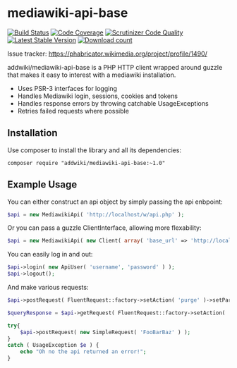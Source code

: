 # mediawiki-api-base

[![Build Status](https://travis-ci.org/addwiki/mediawiki-api-base.svg?branch=master)](https://travis-ci.org/addwiki/mediawiki-api-base)
[![Code Coverage](https://scrutinizer-ci.com/g/addwiki/mediawiki-api-base/badges/coverage.png?b=master)](https://scrutinizer-ci.com/g/addwiki/mediawiki-api-base/?branch=master)
[![Scrutinizer Code Quality](https://scrutinizer-ci.com/g/addwiki/mediawiki-api-base/badges/quality-score.png?b=master)](https://scrutinizer-ci.com/g/addwiki/mediawiki-api-base/?branch=master)
[![Latest Stable Version](https://poser.pugx.org/addwiki/mediawiki-api-base/version.png)](https://packagist.org/packages/addwiki/mediawiki-api-base)
[![Download count](https://poser.pugx.org/addwiki/mediawiki-api-base/d/total.png)](https://packagist.org/packages/addwiki/mediawiki-api-base)

Issue tracker: https://phabricator.wikimedia.org/project/profile/1490/

addwiki/mediawiki-api-base is a PHP HTTP client wrapped around guzzle that makes it easy to interest with a mediawiki installation.

 - Uses PSR-3 interfaces for logging
 - Handles Mediawiki login, sessions, cookies and tokens
 - Handles response errors by throwing catchable UsageExceptions
 - Retries failed requests where possible

## Installation

Use composer to install the library and all its dependencies:

	composer require "addwiki/mediawiki-api-base:~1.0"

## Example Usage

You can either construct an api object by simply passing the api enbpoint:

```php
$api = new MediawikiApi( 'http://localhost/w/api.php' );
```

Or you can pass a guzzle ClientInterface, allowing more flexability:

```php
$api = new MediawikiApi( new Client( array( 'base_url' => 'http://localhost/w/api.php' ) ) );
```

You can easily log in and out:

```php
$api->login( new ApiUser( 'username', 'password' ) );
$api->logout();
```

And make various requests:

```php
$api->postRequest( FluentRequest::factory->setAction( 'purge' )->setParam( 'titles', 'FooBar' ) );

$queryResponse = $api->getRequest( FluentRequest::factory->setAction( 'query' )->setParam( 'meta', 'siteinfo' ) );

try{
	$api->postRequest( new SimpleRequest( 'FooBarBaz' ) );
}
catch ( UsageException $e ) {
	echo "Oh no the api returned an error!";
}
```
